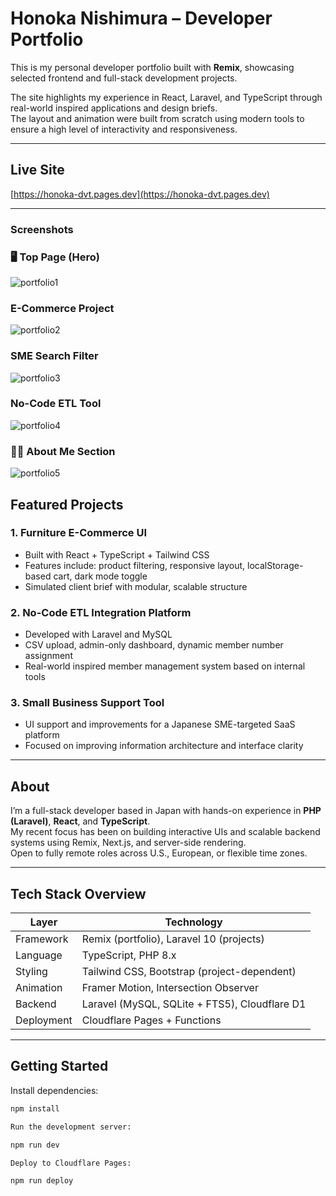 # Honoka Nishimura – Developer Portfolio

This is my personal developer portfolio built with **Remix**, showcasing selected frontend and full-stack development projects.

The site highlights my experience in React, Laravel, and TypeScript through real-world inspired applications and design briefs.  
The layout and animation were built from scratch using modern tools to ensure a high level of interactivity and responsiveness.

---

## Live Site

[https://honoka-dvt.pages.dev](https://honoka-dvt.pages.dev)

---

### Screenshots

### 🖥️ Top Page (Hero)
![portfolio1](./app/assets/portfolio1.png)

### E-Commerce Project
![portfolio2](./app/assets/portfolio2.png)

### SME Search Filter
![portfolio3](./app/assets/portfolio3.png)

### No-Code ETL Tool
![portfolio4](./app/assets/portfolio4.png)

### 👩‍💻 About Me Section
![portfolio5](./app/assets/portfolio5.png)

## Featured Projects

### 1. Furniture E-Commerce UI
- Built with React + TypeScript + Tailwind CSS
- Features include: product filtering, responsive layout, localStorage-based cart, dark mode toggle
- Simulated client brief with modular, scalable structure

### 2. No-Code ETL Integration Platform
- Developed with Laravel and MySQL
- CSV upload, admin-only dashboard, dynamic member number assignment
- Real-world inspired member management system based on internal tools

### 3. Small Business Support Tool
- UI support and improvements for a Japanese SME-targeted SaaS platform
- Focused on improving information architecture and interface clarity

---

## About

I’m a full-stack developer based in Japan with hands-on experience in **PHP (Laravel)**, **React**, and **TypeScript**.  
My recent focus has been on building interactive UIs and scalable backend systems using Remix, Next.js, and server-side rendering.  
Open to fully remote roles across U.S., European, or flexible time zones.

---

## Tech Stack Overview

| Layer         | Technology                                                  |
|---------------|--------------------------------------------------------------|
| Framework     | Remix (portfolio), Laravel 10 (projects)                     |
| Language      | TypeScript, PHP 8.x                                          |
| Styling       | Tailwind CSS, Bootstrap (project-dependent)                 |
| Animation     | Framer Motion, Intersection Observer                         |
| Backend       | Laravel (MySQL, SQLite + FTS5), Cloudflare D1                |
| Deployment    | Cloudflare Pages + Functions                                 |

---

## Getting Started

Install dependencies:

```bash
npm install

Run the development server:

npm run dev

Deploy to Cloudflare Pages:

npm run deploy
